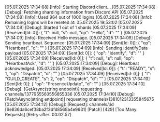 [05.07.2025 17:34:08] [Info]: Starting Discord client...
[05.07.2025 17:34:08] [Debug]: Fetching sharding information from Discord API
[05.07.2025 17:34:08] [Info]: Used 964 out of 1000 logins
[05.07.2025 17:34:08] [Info]: Remaining logins will be reseted at: 05.07.2025 19:53:02
[05.07.2025 17:34:08] [Debug]: Started 1 out of 1 shards
[05.07.2025 17:34:09] [Received[Id: 0]]: {
  "t": null,
  "s": null,
  "op": "Hello",
  "d": ""
}
[05.07.2025 17:34:09] [Info]: Received Hello message.
[05.07.2025 17:34:09] [Debug]: Sending heartbeat. Sequence: 
[05.07.2025 17:34:09] [Sent[Id: 0]]: {
  "op": "Heartbeat",
  "d": ""
}
[05.07.2025 17:34:09] [Info]: Sending IdentifyData payload
[05.07.2025 17:34:09] [Sent[Id: 0]]: {
  "op": "Identify",
  "d": ""
}
[05.07.2025 17:34:09] [Received[Id: 0]]: {
  "t": null,
  "s": null,
  "op": "HeartbeatAck",
  "d": ""
}
[05.07.2025 17:34:09] [Debug]: Heartbeat acknowledged.
[05.07.2025 17:34:09] [Received[Id: 0]]: {
  "t": "READY",
  "s": 1,
  "op": "Dispatch",
  "d": ""
}
[05.07.2025 17:34:09] [Received[Id: 0]]: {
  "t": "GUILD_CREATE",
  "s": 2,
  "op": "Dispatch",
  "d": ""
}
[05.07.2025 17:34:10] [Sent[Id: 0]]: {
  "op": "PresenceUpdate",
  "d": ""
}
[05.07.2025 17:34:10] [Debug]: [GetAsync<T>(string endpoint)] requesting channels/1377955560556855336
[05.07.2025 17:34:10] [Debug]: [PatchAsync<T>(string endpoint)] requesting channels/1381012313355845675
[05.07.2025 17:34:12] [Debug]: [Request]: channels/:id [6e836da6cef38ba2f3dfd8568a4e9631] [Patch] [429] [Too Many Requests] [Retry-after: 00:02:57]
